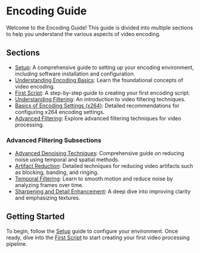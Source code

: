
# Encoding Guide

Welcome to the Encoding Guide! This guide is divided into multiple sections to help you understand the various aspects of video encoding.

## Sections

- [Setup](basics/setup.md): A comprehensive guide to setting up your encoding environment, including software installation and configuration.
- [Understanding Encoding Basics](basics/Understanding_Encoding_Basics.md): Learn the foundational concepts of video encoding.
- [First Script](basics/First_Script.md): A step-by-step guide to creating your first encoding script.
- [Understanding Filtering](basics/Understanding_Filtering.md): An introduction to video filtering techniques.
- [Basics of Encoding Settings (x264)](basics/Basics_of_Encoding_Settings_x264.md): Detailed recommendations for configuring x264 encoding settings.
- [Advanced Filtering](Advanced_Filtering/): Explore advanced filtering techniques for video processing.

### Advanced Filtering Subsections

- [Advanced Denoising Techniques](Advanced_Filtering/Advanced_Denoising.md): Comprehensive guide on reducing noise using temporal and spatial methods.
- [Artifact Reduction](Advanced_Filtering/Artifact_Reduction.md): Detailed techniques for reducing video artifacts such as blocking, banding, and ringing.
- [Temporal Filtering](Advanced_Filtering/Temporal_Filtering.md): Learn to smooth motion and reduce noise by analyzing frames over time.
- [Sharpening and Detail Enhancement](Advanced_Filtering/Sharpening_and_Detail_Enhancement.md): A deep dive into improving clarity and emphasizing textures.

## Getting Started

To begin, follow the [Setup](basics/setup.md) guide to configure your environment. Once ready, dive into the [First Script](basics/First_Script.md) to start creating your first video processing pipeline.
